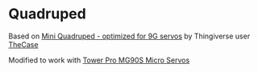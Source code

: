 Quadruped
=========

Based on [Mini Quadruped - optimized for 9G servos](http://www.thingiverse.com/thing:38159) by Thingiverse user [TheCase](http://www.thingiverse.com/TheCase)

Modified to work with [Tower Pro MG90S Micro Servos](http://www.towerpro.com.tw/product/mg90s-3/)
